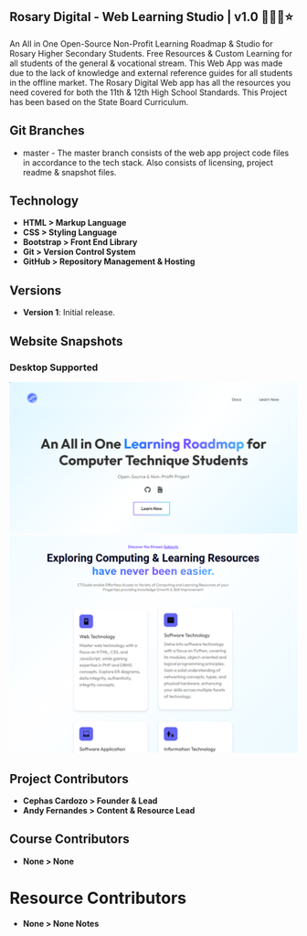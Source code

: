 ## Rosary Digital - Web Learning Studio | v1.0 🧑🏻‍💻⭐

An All in One Open-Source Non-Profit Learning Roadmap & Studio for Rosary Higher Secondary Students. Free Resources & Custom Learning for all students of the general & vocational stream. This Web App was made due to the lack of knowledge and external reference guides for all students in the offline market. The Rosary Digital Web app has all the resources you need covered for both the 11th & 12th High School Standards. This Project has been based on the State Board Curriculum.

## Git Branches
- master - The master branch consists of the web app project code files in accordance to the tech stack. Also consists of licensing, project readme & snapshot files.

## Technology
- **HTML > Markup Language**
- **CSS > Styling Language**
- **Bootstrap > Front End Library**
- **Git > Version Control System**
- **GitHub > Repository Management & Hosting**

## Versions
- **Version 1**: Initial release.

## Website Snapshots
<h3>Desktop Supported</h3>
<img src="https://github.com/cephascard0207/CTGuide-webapp_v1.0/blob/main/CTGuide_WebsitePic1.png?raw=true"/>
<img src="https://github.com/cephascard0207/CTGuide-webapp_v1.0/blob/main/CTGuide_WebsitePic3.png?raw=true"/>

## Project Contributors
- **Cephas Cardozo > Founder & Lead**
- **Andy Fernandes > Content & Resource Lead**

## Course Contributors
- **None > None**

# Resource Contributors
- **None > None Notes**

